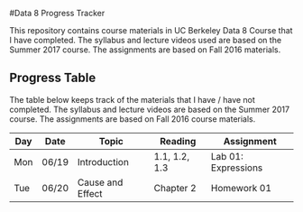 #Data 8 Progress Tracker

This repository contains course materials in UC Berkeley Data 8 Course that I have completed. The syllabus and lecture videos used are based on the Summer 2017 course. The assignments are based on Fall 2016 materials.

## Progress Table

The table below keeps track of the materials that I have / have not completed.
The syllabus and lecture videos are based on the Summer 2017 course.
The assignments are based on Fall 2016 course materials.

|  Day  |  Date  | Topic | Reading | Assignment | 
|  ---  |  ---  | ----- | ---- | ---- | 
|  Mon  |  06/19  | Introduction | 1.1, 1.2, 1.3 | Lab 01: Expressions | 
|  Tue  |  06/20  | Cause and Effect | Chapter 2 | Homework 01 | 
